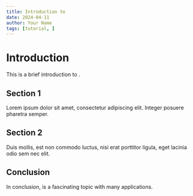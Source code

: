 ```yaml
---
title: Introduction to 
date: 2024-04-11
author: Your Name
tags: [tutorial, ]
---
```


# Introduction

This is a brief introduction to .

## Section 1

Lorem ipsum dolor sit amet, consectetur adipiscing elit. Integer posuere pharetra semper. 

## Section 2

Duis mollis, est non commodo luctus, nisi erat porttitor ligula, eget lacinia odio sem nec elit.

## Conclusion

In conclusion,  is a fascinating topic with many applications.

